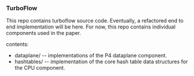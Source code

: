 ### TurboFlow ###

This repo contains turboflow source code. Eventually, a refactored end to end implementation will be here. For now, this repo contains individual components used in the paper.

contents:
- dataplane/ -- implementations of the P4 dataplane component. 
- hashtables/ -- implementation of the core hash table data structures for the CPU component.
